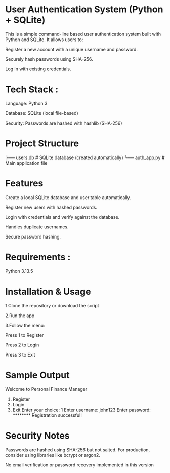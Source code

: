  # User Authentication System (Python + SQLite)

 This is a simple command-line based user authentication system built with Python and SQLite. It allows users to:

Register a new account with a unique username and password.

Securely hash passwords using SHA-256.

Log in with existing credentials.

 # Tech Stack :
Language: Python 3

Database: SQLite (local file-based)

Security: Passwords are hashed with hashlib (SHA-256)

# Project Structure

├── users.db                # SQLite database (created automatically)
└── auth_app.py             # Main application file


 # Features         
Create a local SQLite database and user table automatically.

Register new users with hashed passwords.

Login with credentials and verify against the database.

Handles duplicate usernames.

Secure password hashing.

# Requirements :
Python 3.13.5

# Installation & Usage
1.Clone the repository or download the script

2.Run the app

3.Follow the menu:

Press 1 to Register

Press 2 to Login

Press 3 to Exit

# Sample Output
 Welcome to Personal Finance Manager

1. Register
2. Login
3. Exit
Enter your choice: 1
Enter username: john123
Enter password: ********
 Registration successful!

# Security Notes

Passwords are hashed using SHA-256 but not salted. For production, consider using libraries like bcrypt or argon2.

No email verification or password recovery implemented in this version



